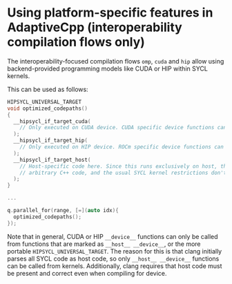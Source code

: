 # Using platform-specific features in AdaptiveCpp (interoperability compilation flows only)

The interoperability-focused compilation flows `omp`, `cuda` and `hip` allow using backend-provided programming models like CUDA or HIP within SYCL kernels.

This can be used as follows:
```cpp
HIPSYCL_UNIVERSAL_TARGET
void optimized_codepaths()
{
  __hipsycl_if_target_cuda(
    // Only executed on CUDA device. CUDA specific device functions can be called here
  );
  __hipsycl_if_target_hip(
    // Only executed on HIP device. ROCm specific device functions can be called here
  );
  __hipsycl_if_target_host(
    // Host-specific code here. Since this runs exclusively on host, this can be any
    // arbitrary C++ code, and the usual SYCL kernel restrictions don't apply.
  );
}

...

q.parallel_for(range, [=](auto idx){
  optimized_codepaths();
});

```
Note that in general, CUDA or HIP `__device__` functions can only be called from functions that are marked as `__host__ __device__`, or the more portable `HIPSYCL_UNIVERSAL_TARGET`. The reason for this is that clang initially parses all SYCL code as host code, so only `__host__ __device__` functions can be called from kernels. Additionally, clang requires that host code must be present and correct even when compiling for device.